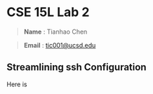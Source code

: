# CSE 15L Lab 2 

> __Name__ : Tianhao Chen  

> __Email__ : tic001@ucsd.edu 

## Streamlining ssh Configuration
Here is
